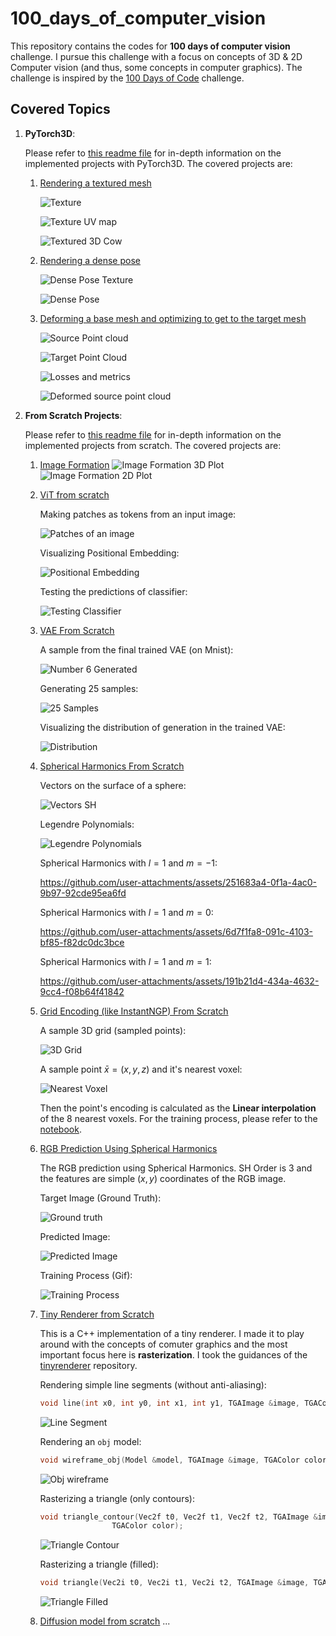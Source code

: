 # 100_days_of_computer_vision

This repository contains the codes for **100 days of computer vision** challenge. I pursue this challenge with a focus on concepts of 3D & 2D Computer vision (and thus, some concepts in computer graphics). The challenge is inspired by the [100 Days of Code](https://www.100daysofcode.com/) challenge. 

## Covered Topics
1. __PyTorch3D__:
   
   Please refer to [this readme file](Pytorch3D/README.md) for in-depth information on the implemented projects with PyTorch3D. The covered projects are:

      1. [Rendering a textured mesh](Pytorch3D/notebooks/render_textured.ipynb) 

         ![Texture](Images/texture_1.png)

         ![Texture UV map](Images/texture_2.png)

         ![Textured 3D Cow](Images/cow_3d.png)

      3. [Rendering a dense pose](Pytorch3D/notebooks/render_dense_pose.ipynb)

         ![Dense Pose Texture](Images/dense_tex.png)

         ![Dense Pose](Images/dense_pose.png)

      5. [Deforming a base mesh and optimizing to get to the target mesh](Pytorch3D/notebooks/deform_to_fit.ipynb)

         ![Source Point cloud](Images/source_pc.png)

         ![Target Point Cloud](Images/target_pc.png)

         ![Losses and metrics](Images/losses_deformed.png)
         
         ![Deformed source point cloud](Images/deformed_source_pc.png)
      

2. __From Scratch Projects__:
  
    Please refer to [this readme file](FromScratch/README.md) for in-depth information on the implemented projects from scratch. The covered projects are:

   1. [Image Formation](FromScratch/Image_Formation/main.py)
      ![Image Formation 3D Plot](Images/formation_3d.png)
      ![Image Formation 2D Plot](Images/formation_2d.png)
   
   2. [ViT from scratch](FromScratch/ViT/main.ipynb)
   
      Making patches as tokens from an input image:

      ![Patches of an image](Images/VIT_Patches.png)

      Visualizing Positional Embedding:

      ![Positional Embedding](Images/VIT_Posenc.png)

      Testing the predictions of classifier:

      ![Testing Classifier](Images/VIT_test.png)

   3. [VAE From Scratch](FromScratch/VAE/main.ipynb)

      A sample from the final trained VAE (on Mnist):

      ![Number 6 Generated](Images/generated_6_VAE.png)

      Generating 25 samples:

      ![25 Samples](Images/generated_25_samples_vae.png)

      Visualizing the distribution of generation in the trained VAE:

      ![Distribution](Images/distribution_of_generation_vae.png)

   4. [Spherical Harmonics From Scratch](FromScratch/Spherical_Harmonics/main.ipynb)

      Vectors on the surface of a sphere:

      ![Vectors SH](Images/sphere_vectors_SH.png)

      Legendre Polynomials:

      ![Legendre Polynomials](Images/Legendre_Polynomials_SH.png)

      Spherical Harmonics with $l=1$ and $m=-1$:
      
      https://github.com/user-attachments/assets/251683a4-0f1a-4ac0-9b97-92cde95ea6fd
      
      Spherical Harmonics with $l=1$ and $m=0$:
      
      https://github.com/user-attachments/assets/6d7f1fa8-091c-4103-bf85-f82dc0dc3bce
      
      Spherical Harmonics with $l=1$ and $m=1$:

      https://github.com/user-attachments/assets/191b21d4-434a-4632-9cc4-f08b64f41842

      
   5. [Grid Encoding (like InstantNGP) From Scratch](FromScratch/Grid_Encoding/3d_grid.ipynb)
   
      A sample 3D grid (sampled points):

      ![3D Grid](Images/3d_grid_base.png)

      A sample point $\bar{x}=(x, y, z)$ and it's nearest voxel:

      ![Nearest Voxel](Images/random_point_in_3d_grid.png)

      Then the point's encoding is calculated as the __Linear interpolation__ of the 8 nearest voxels. For the training process, please refer to the [notebook](FromScratch/Grid_Encoding/3d_grid.ipynb).

   6. [RGB Prediction Using Spherical Harmonics](FromScratch/Spherical_Harmonics/main.ipynb)

      The RGB prediction using Spherical Harmonics. SH Order is $3$ and the features are simple $(x,y)$ coordinates of the RGB image.

      Target Image (Ground Truth):

      ![Ground truth](Images/bunny_gt.jpg)

      Predicted Image:

      ![Predicted Image](Images/bunny_estimate.png)

      Training Process (Gif):
      
      ![Training Process](Images/training_process.gif)
      
   7. [Tiny Renderer from Scratch](FromScratch/Tiny%20Renderer/main.cpp)
   
      This is a C++ implementation of a tiny renderer. I made it to play around with the concepts of comuter graphics and the most important focus here is __rasterization__. I took the guidances of the [tinyrenderer](github.com/ssloy/tinyrenderer) repository.

      Rendering simple line segments (without anti-aliasing):
      ```Cpp
      void line(int x0, int y0, int x1, int y1, TGAImage &image, TGAColor color);
      ```

      ![Line Segment](Images/line_output.jpeg)

      Rendering an `obj` model:
      ```Cpp
      void wireframe_obj(Model &model, TGAImage &image, TGAColor color);
      ```

      ![Obj wireframe](Images/obj_output.jpeg)

      Rasterizing a triangle (only contours):
      ```Cpp
      void triangle_contour(Vec2f t0, Vec2f t1, Vec2f t2, TGAImage &image,
                      TGAColor color);
      ```

      ![Triangle Contour](Images/contour_output.jpeg)

      Rasterizing a triangle (filled):
      ```Cpp
      void triangle(Vec2i t0, Vec2i t1, Vec2i t2, TGAImage &image, TGAColor color);
      ```

      ![Triangle Filled](Images/filled_output.jpeg)

   8. [Diffusion model from scratch](FromScratch/Diffusion/main.py)
   ...

